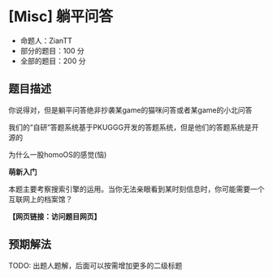 # [Misc] 躺平问答

- 命题人：ZianTT
- 部分的题目：100 分
- 全部的题目：200 分

## 题目描述

<p>你说得对，但是躺平问答绝非抄袭某game的猫咪问答或者某game的小北问答</p>
<p>我们的“自研”答题系统基于PKUGGG开发的答题系统，但是他们的答题系统是开源的</p>
<p>为什么一股homoOS的感觉(恼)</p>
<div class="well">
<strong>萌新入门</strong>
<p>
本题主要考察搜索引擎的运用。当你无法亲眼看到某时刻信息时，你可能需要一个互联网上的档案馆？
</p>
</div>

**【网页链接：访问题目网页】**

## 预期解法

TODO: 出题人题解，后面可以按需增加更多的二级标题